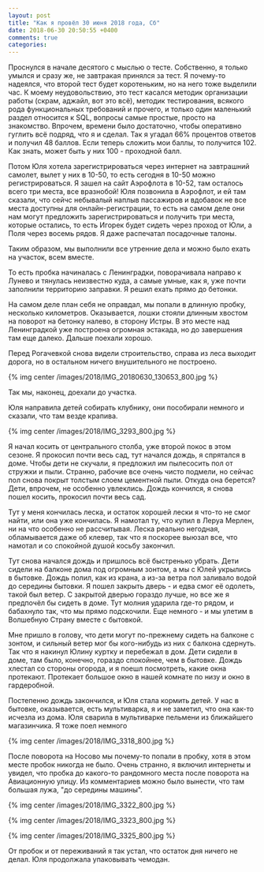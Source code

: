 ```yaml
---
layout: post
title: "Как я провёл 30 июня 2018 года, Сб"
date: 2018-06-30 20:50:55 +0400
comments: true
categories: 
---
```

Проснулся в начале десятого с мыслью о тесте. Собственно, я только умылся и сразу же, не завтракая принялся за тест. Я почему-то надеялся, что второй тест будет коротеньким, но на него тоже выделили час. К моему неудовольствию, это тест касался методик организации работы (скрам, аджайл, вот это всё), методик тестирования, всякого рода функциональных требований и прочего, и только один маленький раздел относится к SQL, вопросы самые простые, просто на знакомство. Впрочем, времени было достаточно, чтобы оперативно гуглить всё подряд, что я и сделал. Так я угадал 66% процентов ответов и получил 48 баллов. Если теперь сложить мои баллы, то получится 102. Как знать, может быть у них 100 - проходной балл.

Потом Юля хотела зарегистрироваться через интернет на завтрашний самолет, вылет у них в 10-50, то есть сегодня в 10-50 можно регистрироваться. Я зашел на сайт Аэрофлота в 10-52, там осталось всего три места, все вразнобой! Юля позвонила в Аэрофлот, и ей там сказали, что сейчс небывалый наплыв пассажиров и вдобавок не все места доступны для онлайн-регистрации, то есть на самом деле они нам могут предложить зарегистрироваться и получить три места, которые остались, то есть Игорек будет сидеть через проход от Юли, а Поля через восемь рядов. Я даже распечатал посадочные талоны.

Таким образом, мы выполнили все утренние дела и можно было ехать на участок, всем вместе.

То есть пробка начиналась с Ленинградки, поворачивала направо к Лунево и тянулась неизвестно куда, а самые умные, как я, уже почти заполнили территорию заправки. Я решил ехать прямо до бетонки.

На самом деле план себя не оправдал, мы попали в длинную пробку, несколько километров. Оказывается, лошки стояли длинным хвостом на поворот на бетонку налево, в сторону Истры. В это месте над Ленинградкой уже построена огромная эстакада, но до завершения там еще далеко. Дальше поехали хорошо.

Перед Рогачевкой снова видели строительство, справа из леса выходит дорога, но в остальном ничего внушительного не построено. 

{% img center /images/2018/IMG_20180630_130653_800.jpg %}

Так мы, наконец, доехали до участка. 

Юля направила детей собирать клубнику, они пособирали немного и сказали, что там везде крапива.

{% img center /images/2018/IMG_3293_800.jpg %}

Я начал косить от центрального столба, уже второй покос в этом сезоне. Я прокосил почти весь сад, тут начался дождь, я спрятался в доме. Чтобы дети не скучали, я предложил им пылесосить пол от стружки и пыли. Странно, рабочие все очень чисто подмели, но сейчас пол снова покрыт толстым слоем цементной пыли. Откуда она берется? Дети, впрочем, не особенно увлеклись. Дождь кончился, я снова пошел косить, прокосил почти весь сад. 

Тут у меня кончилась леска, и остаток хорошей лески я что-то не смог найти, или она уже кончилась. Я намотал ту, что купил в Леруа Мерлен, ни на что особенно не рассчитывая. Леска реально негодная, обламывается даже об клевер, так что я поскорее выюзал все, что намотал и со спокойной душой косьбу закончил.

Тут снова начался дождь и пришлось всё быстренько убрать. Дети сидели на балконе дома под огромным зонтом, а мы с Юлей укрылись в бытовке. Дождь полил, как из крана, а из-за ветра пол заливало водой до середины бытовки. Я пошел закрыть дверь - и едва смог её одолеть, такой был ветер. С закрытой дверью гораздо лучше, но все же я предпочёл бы сидеть в доме. Тут молния ударила где-то рядом, и бабахнуло так, что мы прямо подскочили. Еще немного - и мы улетим в Волшебную Страну вместе с бытовкой.

Мне пришло в голову, что дети могут по-прежнему сидеть на балконе с зонтом, и сильный ветер мог бы кого-нибудь из них с балкона сдернуть. Так что я накинул Юлину куртку и перебежал в дом. Дети сидели в доме, там было, конечно, гораздо спокойнее, чем в бытовке. Дождь хлестал со стороны огорода, и я поешл посмотреть, какие окна протекают. Протекает большое окно в нашей комнате по низу и окно в гардеробной.

Постепенно дождь закончился, и Юля стала кормить детей. У нас в бытовке, оказывается, есть мультиварка, я и не заметил, что она как-то исчезла из дома. Юля сварила в мультиварке пельмени из ближайшего магазинчика. Я тоже поел немного 

{% img center /images/2018/IMG_3318_800.jpg %}


После поворота на Носово мы почему-то попали в пробку, хотя в этом месте пробок никогда не было. Очень странно, я включил интернеты и увидел, что пробка до какого-то рандомного места после поворота на Авиационную улицу. Из комментариев можно было вынести, что там большая лужа, "до середины машины".


{% img center /images/2018/IMG_3322_800.jpg %}

{% img center /images/2018/IMG_3323_800.jpg %}

{% img center /images/2018/IMG_3325_800.jpg %}

От пробок и от переживаний я так устал, что остаток дня ничего не делал. Юля продолжала упаковывать чемодан.